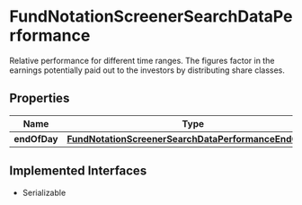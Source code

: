 

# FundNotationScreenerSearchDataPerformance

Relative performance for different time ranges. The figures factor in the earnings potentially paid out to the investors by distributing share classes.

## Properties

Name | Type | Description | Notes
------------ | ------------- | ------------- | -------------
**endOfDay** | [**FundNotationScreenerSearchDataPerformanceEndOfDay**](FundNotationScreenerSearchDataPerformanceEndOfDay.md) |  |  [optional]


## Implemented Interfaces

* Serializable



